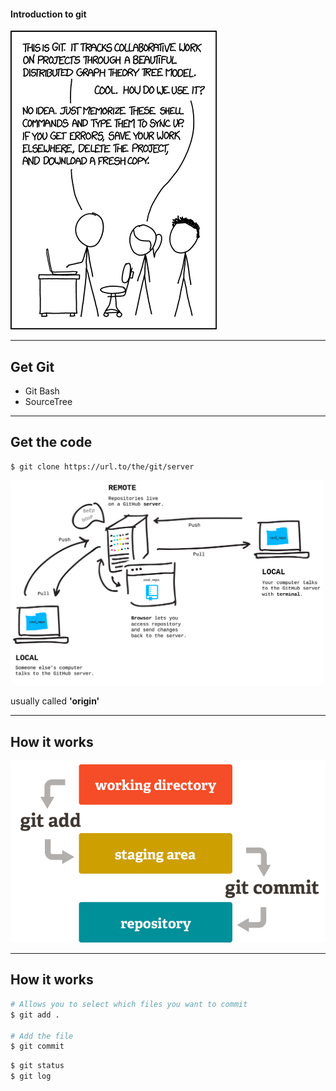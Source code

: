 #### Introduction to git

![XKCD](/images/xkcd.png)

---

## Get Git

* Git Bash
* SourceTree

---

## Get the code

```bash
$ git clone https://url.to/the/git/server
```

<img src="/images/remote.png" width="500"/>

usually called **'origin'**

---

## How it works

![Git](/images/git.png)

---

## How it works

```bash
# Allows you to select which files you want to commit
$ git add .

# Add the file 
$ git commit
```

```bash
$ git status
$ git log
```
